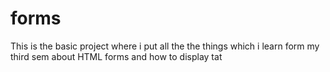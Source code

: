 # forms
This is the basic project where i put all the the things which i learn  form my third sem about HTML forms and how to display tat
